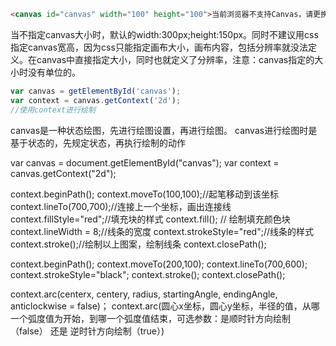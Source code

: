 
```html
<canvas id="canvas" width="100" height="100">当前浏览器不支持Canvas，请更换浏览器后再试</canvas>
```

当不指定canvas大小时，默认的width:300px;height:150px。同时不建议用css指定canvas宽高，因为css只能指定画布大小，画布内容，包括分辨率就没法定义。在canvas中直接指定大小，同时也就定义了分辨率，注意：canvas指定的大小时没有单位的。

```javascript
var canvas = getElementById('canvas');
var context = canvas.getContext('2d');
//使用context进行绘制
```
canvas是一种状态绘图，先进行绘图设置，再进行绘图。
canvas进行绘图时是基于状态的，先规定状态，再执行绘制的动作

var canvas = document.getElementById("canvas");
var context = canvas.getContext("2d");

context.beginPath();
context.moveTo(100,100);//起笔移动到该坐标
context.lineTo(700,700);//连接上一个坐标，画出连接线
context.fillStyle="red";//填充块的样式
context.fill(); // 绘制填充颜色块
context.lineWidth = 8;//线条的宽度
context.strokeStyle="red";//线条的样式
context.stroke();//绘制以上图案，绘制线条
context.closePath();

context.beginPath();
context.moveTo(200,100);
context.lineTo(700,600);
context.strokeStyle="black";
context.stroke();
context.closePath();


context.arc(centerx, centery, radius, startingAngle, endingAngle, anticlockwise = false)；
context.arc(圆心x坐标，圆心y坐标，半径的值，从哪一个弧度值为开始，到哪一个弧度值结束，可选参数：是顺时针方向绘制（false） 还是 逆时针方向绘制（true）)
